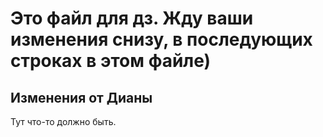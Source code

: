 # Это файл для дз. Жду ваши изменения снизу, в последующих строках в этом файле)

## Изменения от Дианы
Тут что-то должно быть.